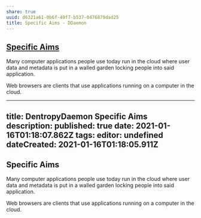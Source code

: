 ```yaml
---
share: true
uuid: d6321a61-0b6f-49f7-b537-0476879dad25
title: Specific Aims - DDaemon
---
```

## [Specific Aims](/5a73b29e-e4d3-4150-a48a-6db2c929d231)

Many computer applications people use today run in the cloud where user data and metadata is put in a walled garden locking people into said application. 

Web browsers are clients that use applications running on a computer in the cloud.




---
title: DentropyDaemon Specific Aims
description: 
published: true
date: 2021-01-16T01:18:07.862Z
tags: 
editor: undefined
dateCreated: 2021-01-16T01:18:05.911Z
---

## Specific Aims

Many computer applications people use today run in the cloud where user data and metadata is put in a walled garden locking people into said application. 

Web browsers are clients that use applications running on a computer in the cloud.